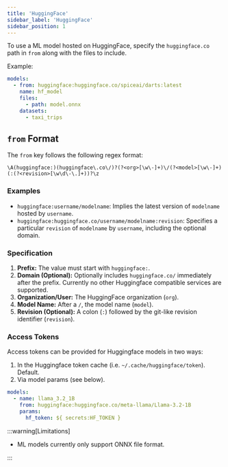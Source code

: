 ```yaml
---
title: 'HuggingFace'
sidebar_label: 'HuggingFace'
sidebar_position: 1
---
```


To use a ML model hosted on HuggingFace, specify the `huggingface.co` path in `from` along with the files to include.

Example:

```yaml
models:
  - from: huggingface:huggingface.co/spiceai/darts:latest
    name: hf_model
    files:
      - path: model.onnx
    datasets:
      - taxi_trips
```

## `from` Format

The `from` key follows the following regex format:

```regex
\A(huggingface:)(huggingface\.co\/)?(?<org>[\w\-]+)\/(?<model>[\w\-]+)(:(?<revision>[\w\d\-\.]+))?\z
```

### Examples

- `huggingface:username/modelname`: Implies the latest version of `modelname` hosted by `username`.
- `huggingface:huggingface.co/username/modelname:revision`: Specifies a particular `revision` of `modelname` by `username`, including the optional domain.

### Specification

1. **Prefix:** The value must start with `huggingface:`.
2. **Domain (Optional):** Optionally includes `huggingface.co/` immediately after the prefix. Currently no other Huggingface compatible services are supported.
3. **Organization/User:** The HuggingFace organization (`org`).
4. **Model Name:** After a `/`, the model name (`model`).
5. **Revision (Optional):** A colon (`:`) followed by the git-like revision identifier (`revision`).

### Access Tokens
Access tokens can be provided for Huggingface models in two ways:
  1. In the Huggingface token cache (i.e. `~/.cache/huggingface/token`). Default.
  1. Via model params (see below).

```yaml
models:
  - name: llama_3.2_1B
    from: huggingface:huggingface.co/meta-llama/Llama-3.2-1B
    params:
      hf_token: ${ secrets:HF_TOKEN }
```

:::warning[Limitations]

- ML models currently only support ONNX file format.

:::
